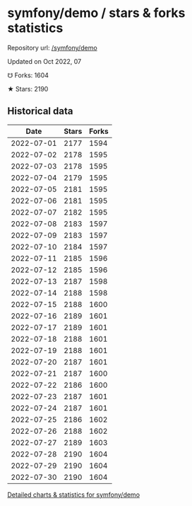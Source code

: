 # symfony/demo / stars & forks statistics

Repository url: [/symfony/demo](https://github.com/symfony/demo)

Updated on Oct 2022, 07

☋ Forks: 1604

★ Stars: 2190

## Historical data
| Date | Stars | Forks |
|------|-------|-------|
| 2022-07-01 | 2177 | 1594 | 
| 2022-07-02 | 2178 | 1595 | 
| 2022-07-03 | 2178 | 1595 | 
| 2022-07-04 | 2179 | 1595 | 
| 2022-07-05 | 2181 | 1595 | 
| 2022-07-06 | 2181 | 1595 | 
| 2022-07-07 | 2182 | 1595 | 
| 2022-07-08 | 2183 | 1597 | 
| 2022-07-09 | 2183 | 1597 | 
| 2022-07-10 | 2184 | 1597 | 
| 2022-07-11 | 2185 | 1596 | 
| 2022-07-12 | 2185 | 1596 | 
| 2022-07-13 | 2187 | 1598 | 
| 2022-07-14 | 2188 | 1598 | 
| 2022-07-15 | 2188 | 1600 | 
| 2022-07-16 | 2189 | 1601 | 
| 2022-07-17 | 2189 | 1601 | 
| 2022-07-18 | 2188 | 1601 | 
| 2022-07-19 | 2188 | 1601 | 
| 2022-07-20 | 2187 | 1601 | 
| 2022-07-21 | 2187 | 1600 | 
| 2022-07-22 | 2186 | 1600 | 
| 2022-07-23 | 2187 | 1601 | 
| 2022-07-24 | 2187 | 1601 | 
| 2022-07-25 | 2186 | 1602 | 
| 2022-07-26 | 2188 | 1602 | 
| 2022-07-27 | 2189 | 1603 | 
| 2022-07-28 | 2190 | 1604 | 
| 2022-07-29 | 2190 | 1604 | 
| 2022-07-30 | 2190 | 1604 | 


[Detailed charts & statistics for symfony/demo](https://reviewgithub.com/rep/symfony/demo)
